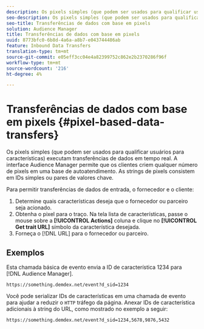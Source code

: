 ```yaml
---
description: Os pixels simples (que podem ser usados para qualificar usuários para características) executam transferências de dados em tempo real. A interface Audience Manager permite que os clientes criem qualquer número de pixels em uma base de autoatendimento. As strings de pixels consistem em IDs simples ou pares de valores chave.
seo-description: Os pixels simples (que podem ser usados para qualificar usuários para características) executam transferências de dados em tempo real. A interface Audience Manager permite que os clientes criem qualquer número de pixels em uma base de autoatendimento. As strings de pixels consistem em IDs simples ou pares de valores chave.
seo-title: Transferências de dados com base em pixels
solution: Audience Manager
title: Transferências de dados com base em pixels
uuid: 8773bfc0-6b8d-4a6a-a8b7-e043744486ab
feature: Inbound Data Transfers
translation-type: tm+mt
source-git-commit: e05eff3cc04e4a82399752c862e2b2370286f96f
workflow-type: tm+mt
source-wordcount: '216'
ht-degree: 4%

---
```



# Transferências de dados com base em pixels {#pixel-based-data-transfers}

Os pixels simples (que podem ser usados para qualificar usuários para características) executam transferências de dados em tempo real. A interface Audience Manager permite que os clientes criem qualquer número de pixels em uma base de autoatendimento. As strings de pixels consistem em IDs simples ou pares de valores chave.

<!-- c_rt_inbound_pixel_transfers.xml -->

Para permitir transferências de dados de entrada, o fornecedor e o cliente:

1. Determine quais características deseja que o fornecedor ou parceiro seja acionado.
1. Obtenha o pixel para o traço. Na tela lista de características, passe o mouse sobre a **[!UICONTROL Actions]** coluna e clique no **[!UICONTROL Get trait URL]** símbolo da característica desejada.
1. Forneça o [!DNL URL] para o fornecedor ou parceiro.

## Exemplos

Esta chamada básica de evento envia a ID de característica 1234 para [!DNL Audience Manager].

```
https://something.demdex.net/event?d_sid=1234
```

Você pode serializar IDs de características em uma chamada de evento para ajudar a reduzir o `HTTP` tráfego da página. Anexar IDs de característica adicionais à string do URL, como mostrado no exemplo a seguir:

```
https://something.demdex.net/event?d_sid=1234,5678,9876,5432
```
